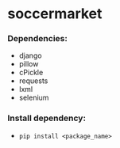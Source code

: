 # soccermarket

### Dependencies:
- django
- pillow
- cPickle
- requests
- lxml
- selenium

### Install dependency:
- `pip install <package_name>`
